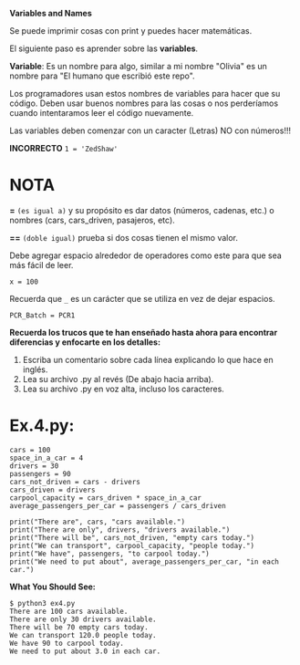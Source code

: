 **Variables and Names**

Se puede imprimir cosas con print y puedes hacer matemáticas.

El siguiente paso es aprender sobre las **variables**.

**Variable**: Es un nombre para algo, similar a mi nombre "Olivia" es un nombre para
"El humano que escribió este repo".

Los programadores usan estos nombres de variables para hacer que su código. Deben usar buenos nombres para las cosas o nos perderíamos cuando intentaramos leer el código nuevamente.

Las variables deben comenzar con un caracter (Letras) NO con números!!!

**INCORRECTO**  `1 = 'ZedShaw'`

# NOTA

**=** `(es igual a)` y su propósito es dar datos  (números, cadenas, etc.) o nombres (cars, cars_driven, pasajeros, etc).

**==** `(doble igual)` prueba si dos cosas tienen el mismo valor.


Debe agregar espacio alrededor de operadores como este para que sea más fácil de leer.

```
x = 100
```

Recuerda que `_` es un carácter que se utiliza en vez de dejar espacios.

```
PCR_Batch = PCR1
```

**Recuerda los trucos que te han enseñado hasta ahora para encontrar diferencias y enfocarte en los detalles:**

1. Escriba un comentario sobre cada línea explicando lo que hace en inglés.
2. Lea su archivo .py al revés (De abajo hacia arriba).
3. Lea su archivo .py en voz alta, incluso los caracteres.

# Ex.4.py:

```
cars = 100
space_in_a_car = 4
drivers = 30
passengers = 90
cars_not_driven = cars - drivers
cars_driven = drivers
carpool_capacity = cars_driven * space_in_a_car
average_passengers_per_car = passengers / cars_driven

print("There are", cars, "cars available.")
print("There are only", drivers, "drivers available.")
print("There will be", cars_not_driven, "empty cars today.")
print("We can transport", carpool_capacity, "people today.")
print("We have", passengers, "to carpool today.")
print("We need to put about", average_passengers_per_car, "in each car.")
```

**What You Should See:**

```
$ python3 ex4.py
There are 100 cars available.
There are only 30 drivers available.
There will be 70 empty cars today.
We can transport 120.0 people today.
We have 90 to carpool today.
We need to put about 3.0 in each car.
```
